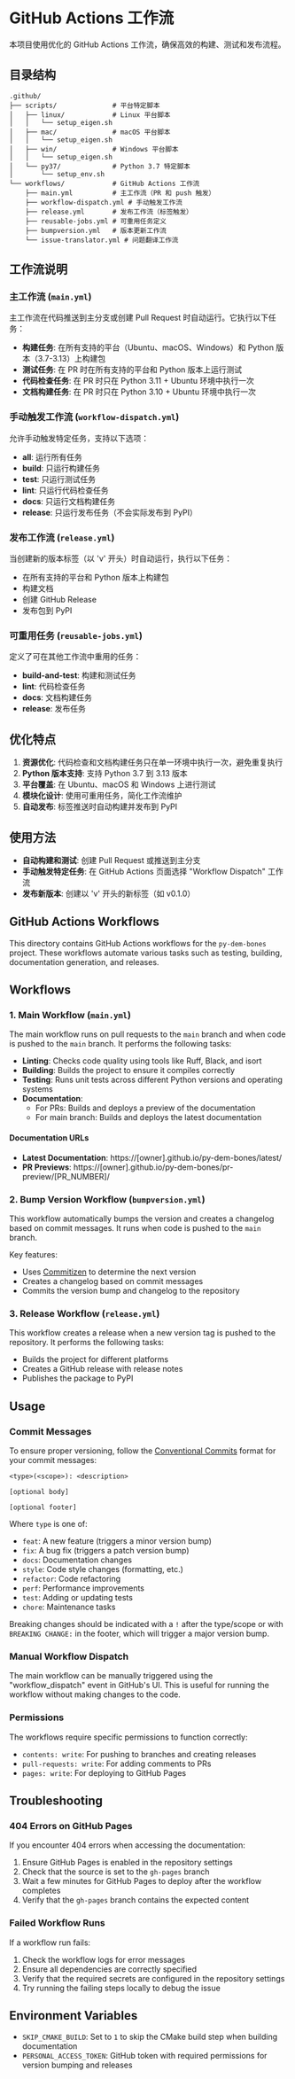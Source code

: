# GitHub Actions 工作流

本项目使用优化的 GitHub Actions 工作流，确保高效的构建、测试和发布流程。

## 目录结构

```
.github/
├── scripts/              # 平台特定脚本
│   ├── linux/            # Linux 平台脚本
│   │   └── setup_eigen.sh
│   ├── mac/              # macOS 平台脚本
│   │   └── setup_eigen.sh
│   ├── win/              # Windows 平台脚本
│   │   └── setup_eigen.sh
│   └── py37/             # Python 3.7 特定脚本
│       └── setup_env.sh
└── workflows/            # GitHub Actions 工作流
    ├── main.yml          # 主工作流（PR 和 push 触发）
    ├── workflow-dispatch.yml # 手动触发工作流
    ├── release.yml       # 发布工作流（标签触发）
    ├── reusable-jobs.yml # 可重用任务定义
    ├── bumpversion.yml   # 版本更新工作流
    └── issue-translator.yml # 问题翻译工作流
```

## 工作流说明

### 主工作流 (`main.yml`)

主工作流在代码推送到主分支或创建 Pull Request 时自动运行。它执行以下任务：

- **构建任务**: 在所有支持的平台（Ubuntu、macOS、Windows）和 Python 版本（3.7-3.13）上构建包
- **测试任务**: 在 PR 时在所有支持的平台和 Python 版本上运行测试
- **代码检查任务**: 在 PR 时只在 Python 3.11 + Ubuntu 环境中执行一次
- **文档构建任务**: 在 PR 时只在 Python 3.10 + Ubuntu 环境中执行一次

### 手动触发工作流 (`workflow-dispatch.yml`)

允许手动触发特定任务，支持以下选项：

- **all**: 运行所有任务
- **build**: 只运行构建任务
- **test**: 只运行测试任务
- **lint**: 只运行代码检查任务
- **docs**: 只运行文档构建任务
- **release**: 只运行发布任务（不会实际发布到 PyPI）

### 发布工作流 (`release.yml`)

当创建新的版本标签（以 'v' 开头）时自动运行，执行以下任务：

- 在所有支持的平台和 Python 版本上构建包
- 构建文档
- 创建 GitHub Release
- 发布包到 PyPI

### 可重用任务 (`reusable-jobs.yml`)

定义了可在其他工作流中重用的任务：

- **build-and-test**: 构建和测试任务
- **lint**: 代码检查任务
- **docs**: 文档构建任务
- **release**: 发布任务

## 优化特点

1. **资源优化**: 代码检查和文档构建任务只在单一环境中执行一次，避免重复执行
2. **Python 版本支持**: 支持 Python 3.7 到 3.13 版本
3. **平台覆盖**: 在 Ubuntu、macOS 和 Windows 上进行测试
4. **模块化设计**: 使用可重用任务，简化工作流维护
5. **自动发布**: 标签推送时自动构建并发布到 PyPI

## 使用方法

- **自动构建和测试**: 创建 Pull Request 或推送到主分支
- **手动触发特定任务**: 在 GitHub Actions 页面选择 "Workflow Dispatch" 工作流
- **发布新版本**: 创建以 'v' 开头的新标签（如 v0.1.0）

## GitHub Actions Workflows

This directory contains GitHub Actions workflows for the `py-dem-bones` project. These workflows automate various tasks such as testing, building, documentation generation, and releases.

## Workflows

### 1. Main Workflow (`main.yml`)

The main workflow runs on pull requests to the `main` branch and when code is pushed to the `main` branch. It performs the following tasks:

- **Linting**: Checks code quality using tools like Ruff, Black, and isort
- **Building**: Builds the project to ensure it compiles correctly
- **Testing**: Runs unit tests across different Python versions and operating systems
- **Documentation**:
  - For PRs: Builds and deploys a preview of the documentation
  - For main branch: Builds and deploys the latest documentation

#### Documentation URLs

- **Latest Documentation**: https://[owner].github.io/py-dem-bones/latest/
- **PR Previews**: https://[owner].github.io/py-dem-bones/pr-preview/[PR_NUMBER]/

### 2. Bump Version Workflow (`bumpversion.yml`)

This workflow automatically bumps the version and creates a changelog based on commit messages. It runs when code is pushed to the `main` branch.

Key features:
- Uses [Commitizen](https://github.com/commitizen-tools/commitizen) to determine the next version
- Creates a changelog based on commit messages
- Commits the version bump and changelog to the repository

### 3. Release Workflow (`release.yml`)

This workflow creates a release when a new version tag is pushed to the repository. It performs the following tasks:

- Builds the project for different platforms
- Creates a GitHub release with release notes
- Publishes the package to PyPI

## Usage

### Commit Messages

To ensure proper versioning, follow the [Conventional Commits](https://www.conventionalcommits.org/) format for your commit messages:

```
<type>(<scope>): <description>

[optional body]

[optional footer]
```

Where `type` is one of:
- `feat`: A new feature (triggers a minor version bump)
- `fix`: A bug fix (triggers a patch version bump)
- `docs`: Documentation changes
- `style`: Code style changes (formatting, etc.)
- `refactor`: Code refactoring
- `perf`: Performance improvements
- `test`: Adding or updating tests
- `chore`: Maintenance tasks

Breaking changes should be indicated with a `!` after the type/scope or with `BREAKING CHANGE:` in the footer, which will trigger a major version bump.

### Manual Workflow Dispatch

The main workflow can be manually triggered using the "workflow_dispatch" event in GitHub's UI. This is useful for running the workflow without making changes to the code.

### Permissions

The workflows require specific permissions to function correctly:
- `contents: write`: For pushing to branches and creating releases
- `pull-requests: write`: For adding comments to PRs
- `pages: write`: For deploying to GitHub Pages

## Troubleshooting

### 404 Errors on GitHub Pages

If you encounter 404 errors when accessing the documentation:

1. Ensure GitHub Pages is enabled in the repository settings
2. Check that the source is set to the `gh-pages` branch
3. Wait a few minutes for GitHub Pages to deploy after the workflow completes
4. Verify that the `gh-pages` branch contains the expected content

### Failed Workflow Runs

If a workflow run fails:

1. Check the workflow logs for error messages
2. Ensure all dependencies are correctly specified
3. Verify that the required secrets are configured in the repository settings
4. Try running the failing steps locally to debug the issue

## Environment Variables

- `SKIP_CMAKE_BUILD`: Set to `1` to skip the CMake build step when building documentation
- `PERSONAL_ACCESS_TOKEN`: GitHub token with required permissions for version bumping and releases
